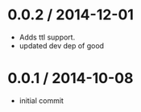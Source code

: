 
0.0.2 / 2014-12-01 
==================

  * Adds ttl support.
  * updated dev dep of good

0.0.1 / 2014-10-08 
==================

  * initial commit

